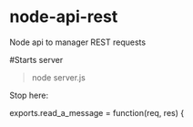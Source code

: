 # node-api-rest
Node api to manager REST requests

#Starts server

> node server.js


Stop here:

exports.read_a_message = function(req, res) {